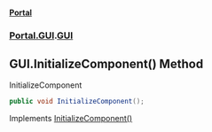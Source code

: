 #### [Portal](index.md 'index')
### [Portal.GUI](Portal.GUI.md 'Portal.GUI').[GUI](GUI.md 'Portal.GUI.GUI')

## GUI.InitializeComponent() Method

InitializeComponent

```csharp
public void InitializeComponent();
```

Implements [InitializeComponent()](https://docs.microsoft.com/en-us/dotnet/api/System.Windows.Markup.IComponentConnector.InitializeComponent 'System.Windows.Markup.IComponentConnector.InitializeComponent')